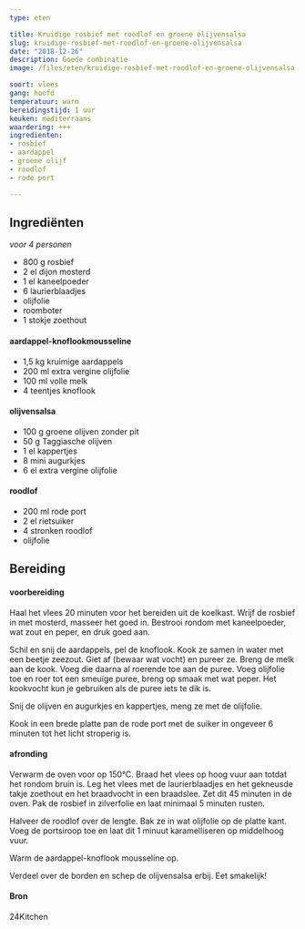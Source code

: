 ```yaml
---
type: eten

title: Kruidige rosbief met roodlof en groene olijvensalsa
slug: kruidige-rosbief-met-roodlof-en-groene-olijvensalsa
date: "2018-12-26"
description: Goede combinatie
image: /files/eten/kruidige-rosbief-met-roodlof-en-groene-olijvensalsa.jpg

soort: vlees
gang: hoofd
temperatuur: warm
bereidingstijd: 1 uur
keuken: mediterraans
waardering: +++
ingredienten:
- rosbief
- aardappel
- groene olijf
- roodlof
- rode port

---
```


## Ingrediënten

*voor 4 personen*

* 800 g rosbief
* 2 el dijon mosterd
* 1 el kaneelpoeder
* 6 laurierblaadjes
* olijfolie
* roomboter
* 1 stokje zoethout

#### aardappel-knoflookmousseline

* 1,5 kg kruimige aardappels
* 200 ml extra vergine olijfolie
* 100 ml volle melk
* 4 teentjes knoflook

#### olijvensalsa

* 100 g groene olijven zonder pit
* 50 g Taggiasche olijven
* 1 el kappertjes
* 8 mini augurkjes
* 6 el extra vergine olijfolie

#### roodlof

* 200 ml rode port
* 2 el rietsuiker
* 4 stronken roodlof
* olijfolie

## Bereiding

#### voorbereiding

Haal het vlees 20 minuten voor het bereiden uit de koelkast. Wrijf de rosbief in met mosterd, masseer het goed in. Bestrooi rondom met kaneelpoeder, wat zout en peper, en druk goed aan.

Schil en snij de aardappels, pel de knoflook. Kook ze samen in water met een beetje zeezout. Giet af (bewaar wat vocht) en pureer ze. Breng de melk aan de kook. Voeg die daarna al roerende toe aan de puree. Voeg olijfolie toe en roer tot een smeuïge puree, breng op smaak met wat peper. Het kookvocht kun je gebruiken als de puree iets te dik is.

Snij de olijven en augurkjes en kappertjes, meng ze met de olijfolie.

Kook in een brede platte pan de rode port met de suiker in ongeveer 6 minuten tot het licht stroperig is.

#### afronding

Verwarm de oven voor op 150°C. Braad het vlees op hoog vuur aan totdat het rondom bruin is. Leg het vlees met de laurierblaadjes en het gekneusde takje zoethout en het braadvocht in een braadslee. Zet dit 45 minuten in de oven. Pak de rosbief in zilverfolie en laat minimaal 5 minuten rusten.

Halveer de roodlof over de lengte. Bak ze in wat olijfolie op de platte kant. Voeg de portsiroop toe en laat dit 1 minuut karamelliseren op middelhoog vuur.

Warm de aardappel-knoflook mousseline op.

Verdeel over de borden en schep de olijvensalsa erbij. Eet smakelijk!

#### Bron

24Kitchen
